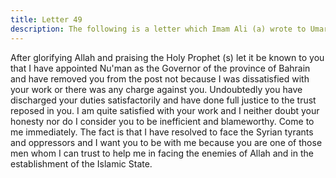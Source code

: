 ```yaml
---
title: Letter 49
description: The following is a letter which Imam Ali (a) wrote to Umar bin Abi Salama Mukhzumi when Imam Ali (a) called him back from the Governorship of Bahrain and appointed Nu'man bin Ajlan Zuraqi in his place...
---
```


After glorifying Allah and praising the Holy Prophet (s) let it be known to you that I have 
appointed Nu'man as the Governor of the province of Bahrain and have removed you from 
the post not because I was dissatisfied with your work or there was any charge against you. 
Undoubtedly you have discharged your duties satisfactorily and have done full justice to the 
trust reposed in you. I am quite satisfied with your work and I neither doubt your honesty nor 
do I consider you to be inefficient and blameworthy. 
Come to me immediately. The fact is that I have resolved to face the Syrian tyrants and 
oppressors and I want you to be with me because you are one of those men whom I can trust 
to help me in facing the enemies of Allah and in the establishment of the Islamic State.